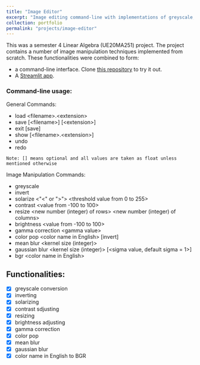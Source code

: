 ```yaml
---
title: "Image Editor"
excerpt: "Image editing command-line with implementations of greyscale, Gaussian blurring, masking based on colour range (HSV), etc. from scratch using OpenCV, NumPy, Pillow and Matplotlib."
collection: portfolio
permalink: "projects/image-editor"
---
```


This was a semester 4 Linear Algebra (UE20MA251) project.
The project contains a number of image manipulation techniques implemented from scratch.
These functionalities were combined to form:
- a command-line interface. Clone [this repository](https://github.com/ashishkulkarnii/image-editing-cli) to try it out.
- A [Streamlit app](https://image-editing.streamlit.app/).

### Command-line usage:

General Commands:
* load &lt;filename>.&lt;extension>
* save [&lt;filename>] [&lt;extension>]
* exit [save]
* show [&lt;filename>.&lt;extension>]
* undo
* redo

`Note: [] means optional and all values are taken as float unless mentioned otherwise`

Image Manipulation Commands:
* greyscale
* invert
* solarize &lt;"<" or ">"> &lt;threshold value from 0 to 255>
* contrast &lt;value from -100 to 100>
* resize &lt;new number (integer) of rows> &lt;new number (integer) of columns>
* brightness &lt;value from -100 to 100>
* gamma correction &lt;gamma value>
* color pop &lt;color name in English> [invert]
* mean blur &lt;kernel size (integer)>
* gaussian blur &lt;kernel size (integer)> [&lt;sigma value, default sigma = 1>]
* bgr &lt;color name in English>

## Functionalities:
- [x] greyscale conversion
- [x] inverting
- [x] solarizing
- [x] contrast sdjusting
- [x] resizing
- [x] brightness adjusting
- [x] gamma correction
- [x] color pop
- [x] mean blur
- [x] gaussian blur
- [x] color name in English to BGR
